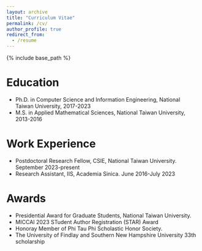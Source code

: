 ```yaml
---
layout: archive
title: "Curriculum Vitae"
permalink: /cv/
author_profile: true
redirect_from:
  - /resume
---
```


{% include base_path %}

Education
======

* Ph.D. in Computer Science and Information Engineering, National Taiwan University, 2017-2023
* M.S. in Applied Mathematical Sciences, National Taiwan University, 2013-2016

Work Experience
======
* Postdoctoral Research Fellow, CSIE, National Taiwan University. September 2023-present  
* Research Assistant, IIS, Academia Sinica. June 2016-July 2023  

Awards
======
* Presidential Award for Graduate Students, National Taiwan University. 
* MICCAI 2023 STudent Author Registration (STAR) Award
* Honoray Member of Phi Tau Phi Scholastic Honor Society.
* The University of Findlay and Southern New Hampshire University 33th scholarship
